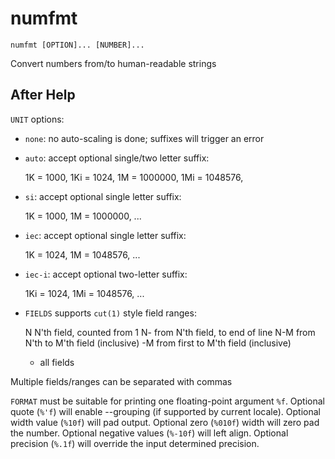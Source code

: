 # numfmt

<!-- spell-checker:ignore N'th M'th -->

```
numfmt [OPTION]... [NUMBER]...
```

Convert numbers from/to human-readable strings

## After Help

`UNIT` options:

- `none`: no auto-scaling is done; suffixes will trigger an error
- `auto`: accept optional single/two letter suffix:

    1K = 1000, 1Ki = 1024, 1M = 1000000, 1Mi = 1048576,

- `si`: accept optional single letter suffix:

    1K = 1000, 1M = 1000000, ...

- `iec`: accept optional single letter suffix:

    1K = 1024, 1M = 1048576, ...

- `iec-i`: accept optional two-letter suffix:

    1Ki = 1024, 1Mi = 1048576, ...

- `FIELDS` supports `cut(1)` style field ranges:

    N    N'th field, counted from 1
    N-   from N'th field, to end of line
    N-M  from N'th to M'th field (inclusive)
    -M   from first to M'th field (inclusive)
    -    all fields

Multiple fields/ranges can be separated with commas

`FORMAT` must be suitable for printing one floating-point argument `%f`.
Optional quote (`%'f`) will enable --grouping (if supported by current locale).
Optional width value (`%10f`) will pad output. Optional zero (`%010f`) width
will zero pad the number. Optional negative values (`%-10f`) will left align.
Optional precision (`%.1f`) will override the input determined precision.
